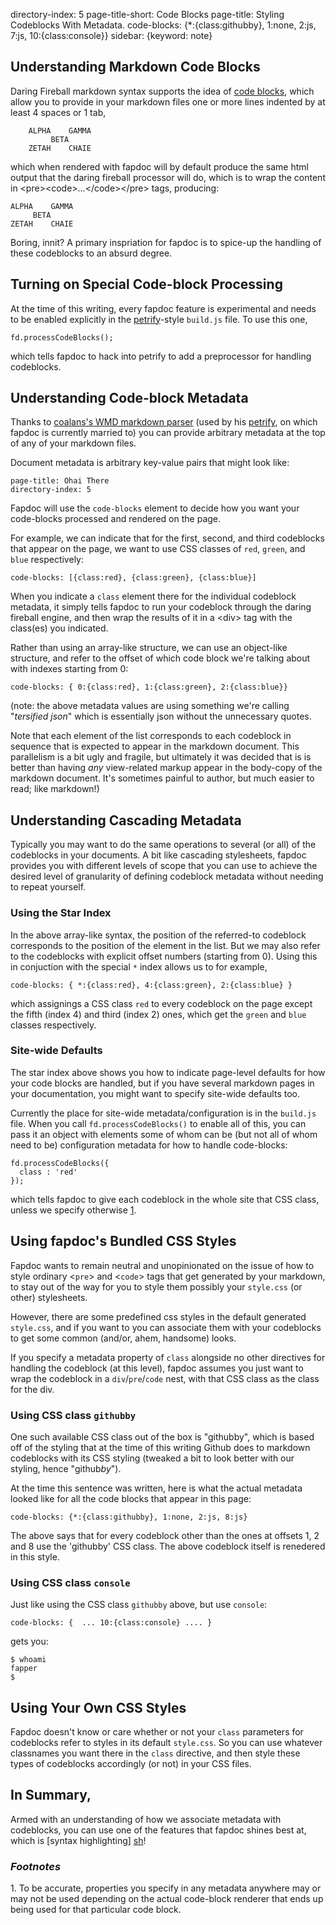 directory-index: 5
page-title-short: Code Blocks
page-title: Styling Codeblocks With Metadata.
code-blocks: {*:{class:githubby}, 1:none, 2:js, 7:js, 10:{class:console}}
sidebar: {keyword: note}
<br />

## Understanding Markdown Code Blocks

Daring Fireball markdown syntax supports the idea of [code blocks][dfcb],
which allow you to provide in your markdown files one or more lines indented
by at least 4 spaces or 1 tab,

        ALPHA    GAMMA
             BETA
        ZETAH    CHAIE

which when rendered with fapdoc will by default produce the same html output
that the daring fireball processor will do, which is to wrap the content in
&lt;pre&gt;&lt;code&gt;...&lt;/code&gt;&lt;/pre&gt; tags, producing:

    ALPHA    GAMMA
         BETA
    ZETAH    CHAIE

Boring, innit?  A primary inspriation for fapdoc is to spice-up the
handling of these codeblocks to an absurd degree.


## Turning on Special Code-block Processing

At the time of this writing, every fapdoc feature is experimental and needs to
be enabled explicitly in the [petrify]-style `build.js` file.  To use this one,

    fd.processCodeBlocks();

which tells fapdoc to hack into petrify to add a preprocessor for handling
codeblocks.



## Understanding Code-block Metadata

Thanks to [coalans's WMD markdown parser][wmd] (used by his [petrify], on which
fapdoc is currently married to) you can provide arbitrary metadata at the top of
any of your markdown files.

Document metadata is arbitrary key-value pairs that might look like:

    page-title: Ohai There
    directory-index: 5

Fapdoc will use the `code-blocks` element to decide how you want your
code-blocks processed and rendered on the page.

For example, we can indicate that for the first, second, and third codeblocks
that appear on the page, we want to use CSS classes of `red`, `green`, and
`blue` respectively:

    code-blocks: [{class:red}, {class:green}, {class:blue}]

When you indicate a `class` element there for the individual codeblock metadata,
it simply tells fapdoc to run your codeblock through the daring fireball engine,
and then wrap the results of it in a &lt;div&gt; tag with the class(es) you
indicated.

Rather than using an array-like structure, we can use an object-like
structure, and refer to the offset of which code block we're talking about with
indexes starting from 0:

    code-blocks: { 0:{class:red}, 1:{class:green}, 2:{class:blue}}

(note: the above metadata values are using something we're calling
"_tersified json_" which is essentially json without the unnecessary quotes.

Note that each element of the list corresponds to each codeblock in sequence
that is expected to appear in the markdown document.
This parallelism is a bit ugly and fragile, but ultimately it was decided that
is is better than having *any* view-related markup appear in the body-copy of
the markdown document.  It's sometimes painful to author, but much easier to read; like markdown!)


## Understanding Cascading Metadata

Typically you may want to do the same operations to several (or all) of the
codeblocks in your documents.  A bit like cascading stylesheets, fapdoc
provides you with different levels of scope that you can use to achieve
the desired level of granularity of defining codeblock metadata
without needing to repeat yourself.


### Using the Star Index

In the above array-like syntax, the position of the referred-to codeblock
corresponds to the position of the element in the list.  But we may also refer
to the codeblocks with explicit offset numbers (starting from 0).  Using this
in conjuction with the special `*` index allows us to for example,

    code-blocks: { *:{class:red}, 4:{class:green}, 2:{class:blue} }

which assignings a CSS class `red` to every codeblock on the page except the
fifth (index 4) and third (index 2) ones, which get the `green` and `blue`
classes respectively.


### Site-wide Defaults

The star index above shows you how to indicate page-level defaults for how
your code blocks are handled, but if you have several markdown pages in your
documentation, you might want to specify site-wide defaults too.

Currently the place for site-wide metadata/configuration is in the `build.js`
file.  When you call `fd.processCodeBlocks()` to enable all of this, you can
pass it an object with elements some of whom can be (but not all of whom need to be)
configuration metadata for how to handle code-blocks:

    fd.processCodeBlocks({
      class : 'red'
    });

which tells fapdoc to give each codeblock in the whole site that CSS class,
unless we specify otherwise [1].


## Using fapdoc's Bundled CSS Styles

Fapdoc wants to remain neutral and unopinionated on the issue of how to style
ordinary &lt;`pre`&gt; and &lt;`code`&gt; tags that get generated by your
markdown, to stay out of the way for you
to style them possibly your `style.css` (or other) stylesheets.

However, there are some predefined css styles in the default generated
`style.css`, and if you want to you can associate them with your codeblocks
to get some common (and/or, ahem, handsome) looks.

If you specify a metadata property of `class` alongside no other directives
for handling the codeblock (at this level), fapdoc assumes you just want
to wrap the codeblock in a `div`/`pre`/`code` nest, with that CSS class as
the class for the div.


### Using CSS class `githubby`

One such available CSS class out of the box is "githubby", which is based
off of the styling that at the time of this writing Github does to markdown
codeblocks with its CSS styling (tweaked a bit to look better with our styling,
hence "github*by*").

At the time this sentence was written, here is what the actual metadata
looked like for all the code blocks that appear in this page:

    code-blocks: {*:{class:githubby}, 1:none, 2:js, 8:js}

The above says that for every codeblock other than the ones at offsets 1, 2 and 8 use the 'githubby' CSS class.  The above codeblock itself is renedered in this style.


### Using CSS class `console`

Just like using the CSS class `githubby` above, but use `console`:

    code-blocks: {  ... 10:{class:console} .... }

gets you:

    $ whoami
    fapper
    $



## Using Your Own CSS Styles

Fapdoc doesn't know or care whether or not your `class` parameters for
codeblocks refer to styles in its default `style.css`.  So you can use whatever
classnames you want there in the `class` directive, and then style these
types of codeblocks accordingly (or not) in your CSS files.



## In Summary,

Armed with an understanding of how we associate metadata with codeblocks,
you can use one of the features that fapdoc shines best at, which
is [syntax highlighting] [sh]!

[1]:#fn1
[dfcb]:http://daringfireball.net/projects/markdown/syntax#precode
[petrify]:https://github.com/caolan/petrify
[sh]:(syntax-highlighting.html)
[wmd]:https://github.com/caolan/wmd



### _Footnotes_

<a name='fn1'>1.</a> To be accurate, properties you specify in any metadata
anywhere may or may not be used depending on the actual code-block renderer that
ends up being used for that particular code block.